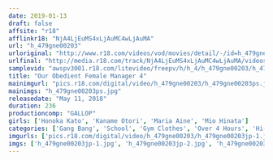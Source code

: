 ```yaml
---
date: 2019-01-13
draft: false
affsite: "r18"
afflinkr18: "NjA4LjEuMS4xLjAuMC4wLjAuMA"
url: "h_479gne00203"
urloriginal: "http://www.r18.com/videos/vod/movies/detail/-/id=h_479gne00203"
urlfinal: "http://media.r18.com/track/NjA4LjEuMS4xLjAuMC4wLjAuMA/videos/vod/movies/detail/-/id=h_479gne00203"
samplevid: "awspv3001.r18.com/litevideo/freepv/h/h_4/h_479gne00203/h_479gne00203_dmb_w.mp4"
title: "Our Obedient Female Manager 4"
mainimgurl: "pics.r18.com/digital/video/h_479gne00203/h_479gne00203ps.jpg"
mainimgs: "h_479gne00203ps.jpg"
releasedate: "May 11, 2018"
duration: 236
productioncomp: "GALLOP"
girls: ['Honoka Kato', 'Kaname Otori', 'Maria Aine', 'Mio Hinata']
categories: ['Gang Bang', 'School', 'Gym Clothes', 'Over 4 Hours', 'Hi-Def']
imgurls: ['pics.r18.com/digital/video/h_479gne00203/h_479gne00203jp-1.jpg', 'pics.r18.com/digital/video/h_479gne00203/h_479gne00203jp-2.jpg', 'pics.r18.com/digital/video/h_479gne00203/h_479gne00203jp-3.jpg', 'pics.r18.com/digital/video/h_479gne00203/h_479gne00203jp-4.jpg', 'pics.r18.com/digital/video/h_479gne00203/h_479gne00203jp-5.jpg', 'pics.r18.com/digital/video/h_479gne00203/h_479gne00203jp-6.jpg', 'pics.r18.com/digital/video/h_479gne00203/h_479gne00203jp-7.jpg', 'pics.r18.com/digital/video/h_479gne00203/h_479gne00203jp-8.jpg', 'pics.r18.com/digital/video/h_479gne00203/h_479gne00203jp-9.jpg', 'pics.r18.com/digital/video/h_479gne00203/h_479gne00203jp-10.jpg', 'pics.r18.com/digital/video/h_479gne00203/h_479gne00203jp-11.jpg', 'pics.r18.com/digital/video/h_479gne00203/h_479gne00203jp-12.jpg', 'pics.r18.com/digital/video/h_479gne00203/h_479gne00203jp-13.jpg', 'pics.r18.com/digital/video/h_479gne00203/h_479gne00203jp-14.jpg', 'pics.r18.com/digital/video/h_479gne00203/h_479gne00203jp-15.jpg', 'pics.r18.com/digital/video/h_479gne00203/h_479gne00203jp-16.jpg', 'pics.r18.com/digital/video/h_479gne00203/h_479gne00203jp-17.jpg', 'pics.r18.com/digital/video/h_479gne00203/h_479gne00203jp-18.jpg', 'pics.r18.com/digital/video/h_479gne00203/h_479gne00203jp-19.jpg', 'pics.r18.com/digital/video/h_479gne00203/h_479gne00203jp-20.jpg']
imgs: ['h_479gne00203jp-1.jpg', 'h_479gne00203jp-2.jpg', 'h_479gne00203jp-3.jpg', 'h_479gne00203jp-4.jpg', 'h_479gne00203jp-5.jpg', 'h_479gne00203jp-6.jpg', 'h_479gne00203jp-7.jpg', 'h_479gne00203jp-8.jpg', 'h_479gne00203jp-9.jpg', 'h_479gne00203jp-10.jpg', 'h_479gne00203jp-11.jpg', 'h_479gne00203jp-12.jpg', 'h_479gne00203jp-13.jpg', 'h_479gne00203jp-14.jpg', 'h_479gne00203jp-15.jpg', 'h_479gne00203jp-16.jpg', 'h_479gne00203jp-17.jpg', 'h_479gne00203jp-18.jpg', 'h_479gne00203jp-19.jpg', 'h_479gne00203jp-20.jpg']
---
```

